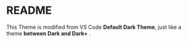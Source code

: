 # README

This Theme is modified from VS Code **Default Dark Theme**, just like a theme **between Dark and Dark+** .


